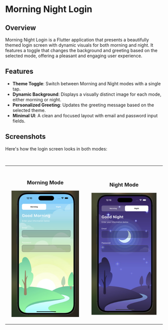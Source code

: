 # Morning Night Login

## Overview

Morning Night Login is a Flutter application that presents a beautifully themed login screen with dynamic visuals for both morning and night. It features a toggle that changes the background and greeting based on the selected mode, offering a pleasant and engaging user experience.

## Features

- **Theme Toggle**: Switch between Morning and Night modes with a single tap.
- **Dynamic Background**: Displays a visually distinct image for each mode, either morning or night.
- **Personalized Greeting**: Updates the greeting message based on the selected theme.
- **Minimal UI**: A clean and focused layout with email and password input fields.

## Screenshots

Here's how the login screen looks in both modes:

<br>

<div align="center">

<table>
  <tr>
    <td align="center" style="padding: 20px;">
      <h3>Morning Mode</h3>
      <img src="assets/morning_mode.png" alt="Morning Mode" width="300">
    </td>
    <td align="center" style="padding: 20px;">
      <h3>Night Mode</h3>
      <img src="assets/night_mode.png" alt="Night Mode" width="300">
    </td>
  </tr>
</table>

</div>
